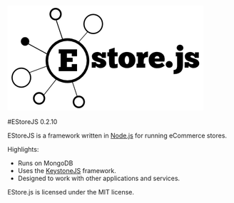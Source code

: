 ![EStoreJS logo](assets/images/common/logo.png)

#EStoreJS 0.2.10

EStoreJS is a framework written in [Node.js](http://nodejs.org) for running
eCommerce stores.

Highlights:

* Runs on MongoDB
* Uses the [KeystoneJS](http://keystonejs.com) framework.
* Designed to work with other applications and services.

EStore.js is licensed under the MIT license.
